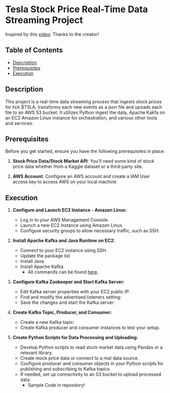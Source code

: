 # Tesla Stock Price Real-Time Data Streaming Project

Inspired by this [video]([https://www.youtube.com/watch?v=q8q3OFFfY6c&t=994s](https://www.youtube.com/watch?v=KerNf0NANMo)). Thanks to the creator!

## Table of Contents

- [Description](#description)
- [Prerequisites](#prerequisites)
- [Execution](#execution)

## Description

This project is a real-time data streaming process that ingests stock prices for tick $TSLA, transforms each new events as a json file and upoads each file to an AWS S3 bucket. It utilizes Python ingest the data, Apache Kakfa on an EC2 Amazon Linux instance for orchestration, and various other tools and services.

## Prerequisites

Before you get started, ensure you have the following prerequisites in place:

1. **Stock Price Data/Stock Market API**: You'll need some kind of stock price data whether from a Kaggle dataset or a third-party site.

2. **AWS Account**: Configure an AWS account and create a IAM User access key to access AWS on your local machine

## Execution

1. **Configure and Launch EC2 Instance - Amazon Linux:**

   - Log in to your AWS Management Console.
   - Launch a new EC2 instance using Amazon Linux.
   - Configure security groups to allow necessary traffic, such as SSH.

2. **Install Apache Kafka and Java Runtime on EC2:**
   - Connect to your EC2 instance using SSH.
   - Update the package list
   - Install Java
   - Install Apache Kafka
      - All commands can be found [here](https://github.com/aarongan4/StockPrice-Kafka-Streaming/blob/main/linux_commands.txt).

4. **Configure Kafka Zookeeper and Start Kafka Server:**

   - Edit Kafka server properties with your EC2 public IP.
   - Find and modify the advertised.listeners setting:
   - Save the changes and start the Kafka server:
  
5. **Create Kafka Topic, Producer, and Consumer:**

   - Create a new Kafka topic:
   - Create Kafka producer and consumer instances to test your setup.

6. **Create Python Scripts for Data Processing and Uploading:**

   - Develop Python scripts to read stock market data using Pandas or a relevant library. 
   - Create mock price data or connect to a real data source.
   - Configure producer and consumer objects in your Python scripts for publishing and subscribing to Kafka topics.
   - If needed, set up connectivity to an S3 bucket to upload processed data.
      - Sample Code in repository!


